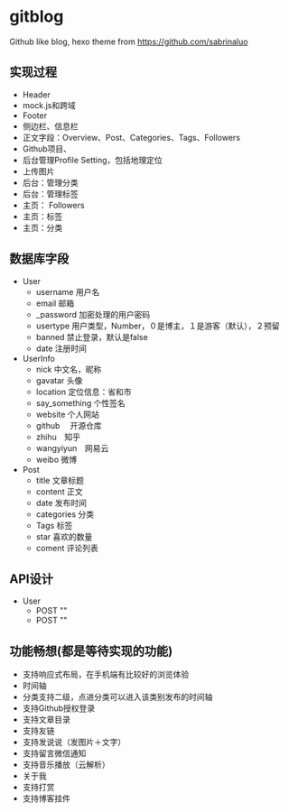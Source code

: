 # gitblog
Github like blog, hexo theme from https://github.com/sabrinaluo

## 实现过程

* Header
* mock.js和跨域
* Footer
* 侧边栏、信息栏
* 正文字段：Overview、Post、Categories、Tags、Followers
* Github项目、
* 后台管理Profile Setting，包括地理定位
* 上传图片
* 后台：管理分类
* 后台：管理标签
* 主页： Followers
* 主页：标签
* 主页：分类 

## 数据库字段
* User
    * username 用户名
    * email 邮箱
    * _password 加密处理的用户密码
    * usertype 用户类型，Number，０是博主，１是游客（默认），２预留
    * banned 禁止登录，默认是false
    * date 注册时间
* UserInfo
    * nick  中文名，昵称
    * gavatar 头像
    * location 定位信息：省和市
    * say_something  个性签名
    * website  个人网站
    * github 　开源仓库
    * zhihu　知乎
    * wangyiyun　网易云
    * weibo  微博
* Post
    * title  文章标题
    * content 正文
    * date 发布时间
    * categories    分类
    * Tags  标签
    * star 喜欢的数量
    * coment 评论列表


## API设计
* User
  * POST ""
  * POST ""






## 功能畅想(都是等待实现的功能)

* 支持响应式布局，在手机端有比较好的浏览体验
* 时间轴
* 分类支持二级，点进分类可以进入该类别发布的时间轴
* 支持Github授权登录
* 支持文章目录
* 支持友链
* 支持发说说（发图片＋文字）
* 支持留言微信通知
* 支持音乐播放（云解析）
* 关于我
* 支持打赏
* 支持博客挂件





